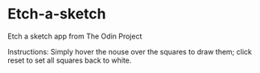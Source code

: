 # Etch-a-sketch
Etch a sketch app from The Odin Project

Instructions:
Simply hover the nouse over the squares to draw them; click reset to set all squares back to white.